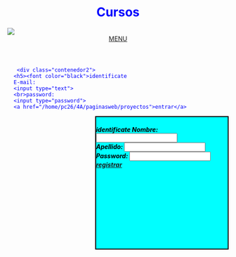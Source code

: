 <html>
<head>
<tittle></tittle>
<style>
  
.contenedor{
        text-aling: center;
        background: Aqua; 
        border:2px solid black;
        height: 4000px;
        width: 4000px;
        float: left;

      }
.contenedor2{
        text-aling: center;
        background: Aqua;
        border:2px solid black;
        height: 300px;
        width: 300px;
        float: right;
}
.contenedor3{
        text-aling: center;
        background: Aqua;
        border:2px solid black;
        height: 300px;
        width: 300px;
        float: right;
}


</style>
</head>
<body>
              <div class="contenedor">
               <center><h1><font color="blue">Cursos</h1></center>
                 <img src="cursos.png">
<header>
   <nav>
    <center><a id="foll" href="">MENU</a></center>
   </nav>
</header>
                 
       <div class="contenedor2">
      <h5><font color="black">identificate
      E-mail:
      <input type="text">
      <br>password:
      <input type="password">
      <a href="/home/pc26/4A/paginasweb/proyectos">entrar</a>
  </div>

<div class="contenedor3">
<h5><font color="black">identificate
     Nombre:
<input type="text">
<br>Apellido:
<input type="text">
<br>Password:
<input type="password">
<a href="/home/pc26/4A/paginasweb/JS">registrar</a>
  
</div>
</html>
